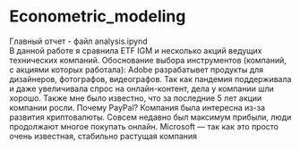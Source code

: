 # Econometric_modeling
Главный отчет - файл analysis.ipynd  
В данной работе я сравнила ETF IGM и несколько акций ведущих технических компаний.
Обоснование выбора инструментов (компаний, с акциями которых работала): Adobe разрабатывет продукты для дизайнеров, фотографов, видеографов. 
Так как пандемия поддерживала и даже увеличивала спрос на онлайн-контент, дела у компании шли хорошо. 
Также мне было известно, что за последние 5 лет акции компании росли.
Почему PayPal? Компания была интересна из-за развития криптовалюты. Совсем недавно был максимум прибыли, люди продолжают многое покупать онлайн.
Microsoft — так как это просто очень известная, стабильно растущая компания
